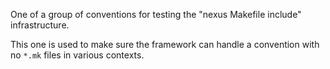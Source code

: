 One of a group of conventions for testing the "nexus Makefile include"
infrastructure.

This one is used to make sure the framework can handle a convention with
no `*.mk` files in various contexts.
